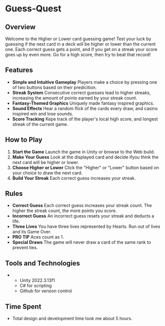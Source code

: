 # Guess-Quest
 ## Overview
Welcome to the Higher or Lower card guessing game! Test your luck by guessing if the next card in a deck will be higher or lower than the current one. Each correct guess gets a point, and if you get on a streak your score goes up by even more. Go for a high score, then try to beat that record!

 ## Features
 - **Simple and Intuitive Gameplay** Players make a choice by pressing one of two buttons based on their predicition.
 - **Streak System** Consecutive correct guesses lead to higher streaks, increasing the amount of points earned by your streak count.
 - **Fantasy-Themed Graphics** Uniquely made fantasy inspired graphics.
 - **Sound Effects** Hear a random flick of the cards every draw, and casino inspired win and lose sounds.
 - **Score Tracking** Kepe track of the player's local high score, and longest streak of the current game.

## How to Play
1. **Start the Game** Launch the game in Unity or browse to the Web build.
2. **Make Your Guess** Look at the displayed card and decide ifyou think the next card will be higher or lower.
3. **Choose Higher or Lower** Click the "Higher" or "Lower" button based on your choice to draw the next card.
4. **Build Your Streak** Each correct guess increases your streak.

## Rules
- **Correct Guess** Each correct guess increases your streak count. The higher the streak count, the more points you score.
- **Incorrect Guess** An incorrect guess resets your streak and deducts a life.
- **Three Lives** You have three lives represented by Hearts. Run out of lives and its Game Over.
- **PRO TIP** Aces count as 1.
- **Special Draws** The game will never draw a card of the same rank to prevent ties.

## Tools and Technologies
- - Unity 2022.3.13f1
  - C# for scripting
  - Github for version control

## Time Spent
- Total design and development time took me about 5 hours.
